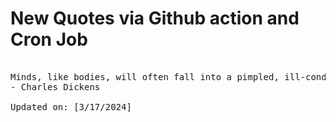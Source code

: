 # New Quotes via Github action and Cron Job

<pre>
<!-- #quote -->
Minds, like bodies, will often fall into a pimpled, ill-conditioned state from mere excess of comfort.
- Charles Dickens

Updated on: [3/17/2024]
<!-- #quoteEnd -->
</pre>
